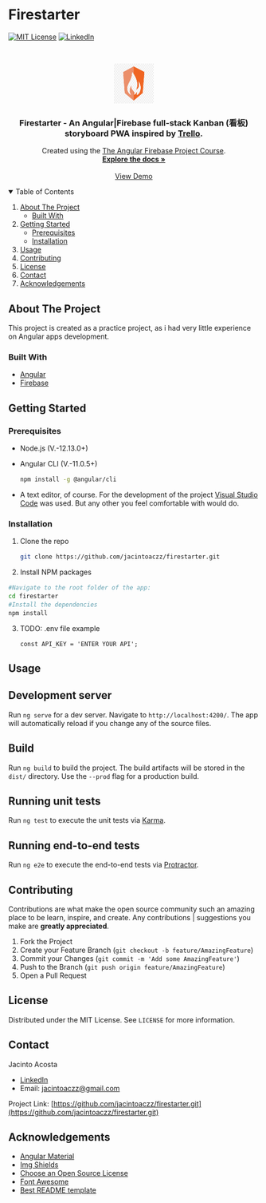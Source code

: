 # Firestarter

<!-- PROJECT SHIELDS -->

[![MIT License][license-shield]][license-url]
[![LinkedIn][linkedin-shield]][linkedin-url]

<!-- PROJECT LOGO -->
<br />
<p align="center">
  <a href="https://github.com/jacintoaczz/firestarter.git">
    <img src="/src/assets/img/Angular - Firebase.png" alt="Logo" width="80" height="80">
  </a>

  <h3 align="center">Firestarter - An Angular|Firebase full-stack Kanban (看板) storyboard PWA inspired by <a href="https://trello.com/es">Trello</a>.</h3>

  <p align="center">
    Created using the <a href="https://fireship.io/courses/angular/">The Angular Firebase Project Course</a>.
    <br />
    <a href="https://github.com/jacintoaczz/firestarter.git"><strong>Explore the docs »</strong></a>
    <br />
    <br />
    <a href="https://github.com/jacintoaczz/loc8r.git">View Demo</a>
  </p>
</p>

<!-- TABLE OF CONTENTS -->
<details open="open">
  <summary>Table of Contents</summary>
  <ol>
    <li>
      <a href="#about-the-project">About The Project</a>
      <ul>
        <li><a href="#built-with">Built With</a></li>
      </ul>
    </li>
    <li>
      <a href="#getting-started">Getting Started</a>
      <ul>
        <li><a href="#prerequisites">Prerequisites</a></li>
        <li><a href="#installation">Installation</a></li>
      </ul>
    </li>
    <li><a href="#usage">Usage</a></li>
    <li><a href="#contributing">Contributing</a></li>
    <li><a href="#license">License</a></li>
    <li><a href="#contact">Contact</a></li>
    <li><a href="#acknowledgements">Acknowledgements</a></li>
  </ol>
</details>

<!-- ABOUT THE PROJECT -->

## About The Project

<!-- [![Product Name Screen Shot][product-screenshot]](https://example.com) -->

This project is created as a practice project, as i had very little experience on Angular apps development.

### Built With

- [Angular](https://angular.io/)
- [Firebase](https://firebase.google.com/)

<!-- GETTING STARTED -->

## Getting Started

### Prerequisites

- Node.js (V.-12.13.0+)
- Angular CLI (V.-11.0.5+)

  ```sh
  npm install -g @angular/cli
  ```

- A text editor, of course. For the development of the project [Visual Studio Code](https://code.visualstudio.com/) was used. But any other you feel comfortable with would do.

### Installation

1. Clone the repo

   ```sh
   git clone https://github.com/jacintoaczz/firestarter.git
   ```

2. Install NPM packages

```sh
#Navigate to the root folder of the app:
cd firestarter
#Install the dependencies
npm install
```

3. TODO: .env file example
   ```JS
   const API_KEY = 'ENTER YOUR API';
   ```

<!-- USAGE EXAMPLES -->

## Usage

## Development server

Run `ng serve` for a dev server. Navigate to `http://localhost:4200/`. The app will automatically reload if you change any of the source files.

## Build

Run `ng build` to build the project. The build artifacts will be stored in the `dist/` directory. Use the `--prod` flag for a production build.

## Running unit tests

Run `ng test` to execute the unit tests via [Karma](https://karma-runner.github.io).

## Running end-to-end tests

Run `ng e2e` to execute the end-to-end tests via [Protractor](http://www.protractortest.org/).

<!-- CONTRIBUTING -->

## Contributing

Contributions are what make the open source community such an amazing place to be learn, inspire, and create. Any contributions | suggestions you make are **greatly appreciated**.

1. Fork the Project
2. Create your Feature Branch (`git checkout -b feature/AmazingFeature`)
3. Commit your Changes (`git commit -m 'Add some AmazingFeature'`)
4. Push to the Branch (`git push origin feature/AmazingFeature`)
5. Open a Pull Request

<!-- LICENSE -->

## License

Distributed under the MIT License. See `LICENSE` for more information.

<!-- CONTACT -->

## Contact

Jacinto Acosta

- [LinkedIn](https://www.linkedin.com/in/jacintoac-2405/)
- Email: jacintoaczz@gmail.com

Project Link: [https://github.com/jacintoaczz/firestarter.git](https://github.com/jacintoaczz/firestarter.git)

<!-- ACKNOWLEDGEMENTS -->

## Acknowledgements

- [Angular Material](https://material.angular.io/)
- [Img Shields](https://shields.io)
- [Choose an Open Source License](https://choosealicense.com)
- [Font Awesome](https://fontawesome.com)
- [Best README template](https://github.com/othneildrew/Best-README-Template)

<!-- MARKDOWN LINKS & IMAGES -->
<!-- https://www.markdownguide.org/basic-syntax/#reference-style-links -->

[license-shield]: https://img.shields.io/github/license/othneildrew/Best-README-Template.svg?style=for-the-badge
[license-url]: https://github.com/othneildrew/Best-README-Template/blob/master/LICENSE.txt
[linkedin-shield]: https://img.shields.io/badge/-LinkedIn-black.svg?style=for-the-badge&logo=linkedin&colorB=555
[linkedin-url]: https://www.linkedin.com/in/jacintoac-2405
[product-screenshot]: images/screenshot.png
